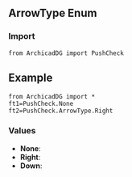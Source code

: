 ## ArrowType Enum

### Import
```
from ArchicadDG import PushCheck
``` 

## Example
```
from ArchicadDG import *
ft1=PushCheck.None
ft2=PushCheck.ArrowType.Right
```

### Values
* **None**:
* **Right**:
* **Down**:
